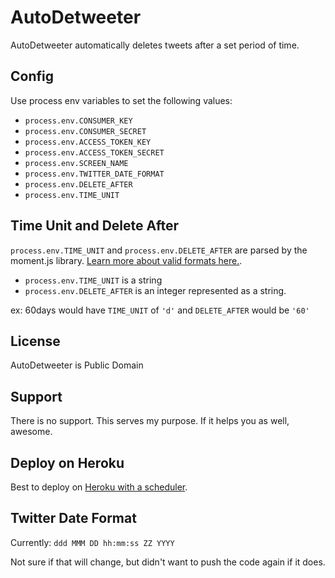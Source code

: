 # AutoDetweeter

AutoDetweeter automatically deletes tweets after a set period of time.

## Config
Use process env variables to set the following values:

- `process.env.CONSUMER_KEY`
- `process.env.CONSUMER_SECRET`
- `process.env.ACCESS_TOKEN_KEY`
- `process.env.ACCESS_TOKEN_SECRET`
- `process.env.SCREEN_NAME`
- `process.env.TWITTER_DATE_FORMAT`
- `process.env.DELETE_AFTER`
- `process.env.TIME_UNIT`

## Time Unit and Delete After

`process.env.TIME_UNIT` and `process.env.DELETE_AFTER` are parsed by the moment.js library. [Learn more about valid formats here.](https://momentjs.com/docs/#/parsing/string-format/).

- `process.env.TIME_UNIT` is a string
- `process.env.DELETE_AFTER` is an integer represented as a string.

ex: 60days would have `TIME_UNIT` of `'d'` and `DELETE_AFTER` would be `'60'`

## License

AutoDetweeter is Public Domain

## Support

There is no support. This serves my purpose. If it helps you as well, awesome.

## Deploy on Heroku

Best to deploy on [Heroku with a scheduler](https://devcenter.heroku.com/articles/scheduler).

## Twitter Date Format

Currently: `ddd MMM DD hh:mm:ss ZZ YYYY`

Not sure if that will change, but didn't want to push the code again if it does.